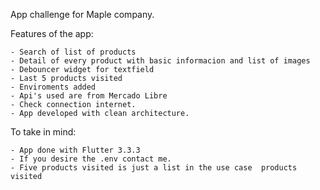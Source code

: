 App challenge for Maple company.

Features of the app:

    - Search of list of products
    - Detail of every product with basic informacion and list of images
    - Debouncer widget for textfield
    - Last 5 products visited
    - Enviroments added
    - Api's used are from Mercado Libre
    - Check connection internet.
    - App developed with clean architecture.

To take in mind:

    - App done with Flutter 3.3.3
    - If you desire the .env contact me.
    - Five products visited is just a list in the use case  products visited 
